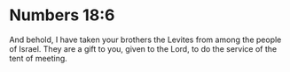 # Numbers 18:6

And behold, I have taken your brothers the Levites from among the people of Israel. They are a gift to you, given to the Lord, to do the service of the tent of meeting.
